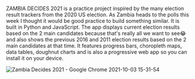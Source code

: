 ZAMBIA DECIDES 2021 is a practice project inspired by the many election result trackers from the 2020 US election. As Zambia heads to the polls this week I thought it would be good practice to build something similar. It is built in Python and JavaScript. The app displays current election results based on the 2 main candidates because that's really all we want to see😂 and also shows the previous 2016 and 2011 election results based on the 2 main candidates at that time. It features  progress bars, choropleth maps, data tables, doughnut charts and is also a progressive web app so you can install it on your device.






![Zambia Decides 2021 - Google Chrome 2021-10-03 15-31-54](https://user-images.githubusercontent.com/50357897/135758626-ffcc8c4a-67a9-498f-ad32-49f5c1fbec03.gif)
